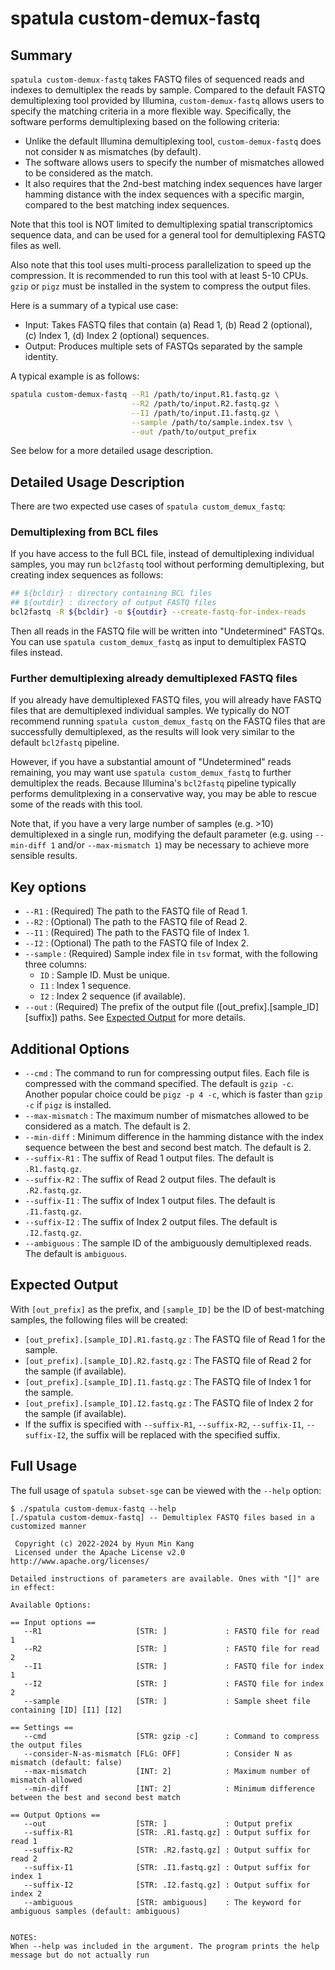 # spatula custom-demux-fastq

## Summary 

`spatula custom-demux-fastq` takes FASTQ files of sequenced reads and indexes to demultiplex the reads by sample. Compared to the default FASTQ demultiplexing tool provided by Illumina, `custom-demux-fastq` allows users to specify the matching criteria in a more flexible way. Specifically, the software performs demultiplexing based on the following criteria:

* Unlike the default Illumina demultiplexing tool, `custom-demux-fastq` does not consider `N` as mismatches (by default).
* The software allows users to specify the number of mismatches allowed to be considered as the match.
* It also requires that the 2nd-best matching index sequences have larger hamming distance with the index sequences with a specific margin, compared to the best matching index sequences.

Note that this tool is NOT limited to demultiplexing spatial transcriptomics sequence data, and can be used for a general tool for demultiplexing FASTQ files as well.

Also note that this tool uses multi-process parallelization to speed up the compression. It is recommended to run this tool with at least 5-10 CPUs. `gzip` or `pigz` must be installed in the system to compress the output files.

Here is a summary of a typical use case:

* Input: Takes FASTQ files that contain (a) Read 1, (b) Read 2 (optional), (c) Index 1, (d) Index 2 (optional) sequences.
* Output: Produces multiple sets of FASTQs separated by the sample identity.

A typical example is as follows:

```sh
spatula custom-demux-fastq --R1 /path/to/input.R1.fastq.gz \
                           --R2 /path/to/input.R2.fastq.gz \
                           --I1 /path/to/input.I1.fastq.gz \
                           --sample /path/to/sample.index.tsv \
                           --out /path/to/output_prefix
```

See below for a more detailed usage description.

## Detailed Usage Description

There are two expected use cases of `spatula custom_demux_fastq`:

### Demultiplexing from BCL files

If you have access to the full BCL file, instead of demultiplexing individual samples, you may run `bcl2fastq` tool without performing demultiplexing, but creating index sequences as follows: 

```bash
## ${bcldir} : directory containing BCL files
## ${outdir} : directory of output FASTQ files
bcl2fastq -R ${bcldir} -o ${outdir} --create-fastq-for-index-reads
```

Then all reads in the FASTQ file will be written into "Undetermined" FASTQs. You can use `spatula custom_demux_fastq` as input to demultiplex FASTQ files instead. 

### Further demultiplexing already demultiplexed FASTQ files

If you already have demultiplexed FASTQ files, you will already have FASTQ files that are demultiplexed individual samples. We typically do NOT recommend running `spatula custom_demux_fastq` on the FASTQ files that are successfully demultiplexed, as the results will look very similar to the default `bcl2fastq` pipeline. 

However, if you have a substantial amount of "Undetermined" reads remaining, you may want use `spatula custom_demux_fastq` to further demultiplex the reads. Because Illumina's `bcl2fastq` pipeline typically performs demulitplexing in a conservative way, you may be able to rescue some of the reads with this tool.

Note that, if you have a very large number of samples (e.g. >10) demultiplexed in a single run, modifying the default parameter (e.g. using `--min-diff 1` and/or `--max-mismatch 1`) may be necessary to achieve more sensible results.


## Key options
* `--R1` : (Required) The path to the FASTQ file of Read 1.
* `--R2` : (Optional) The path to the FASTQ file of Read 2.
* `--I1` : (Required) The path to the FASTQ file of Index 1.
* `--I2` : (Optional) The path to the FASTQ file of Index 2.
* `--sample` : (Required) Sample index file in `tsv` format, with the following three columns:
     - `ID` : Sample ID. Must be unique.
     - `I1` : Index 1 sequence.
     - `I2` : Index 2 sequence (if available). 
* `--out` : (Required) The prefix of the output file ([out_prefix].[sample_ID][suffix]) paths. See [Expected Output](#expected-output) for more details.

## Additional Options

* `--cmd` : The command to run for compressing output files. Each file is compressed with the command specified. The default is `gzip -c`. Another popular choice could be `pigz -p 4 -c`, which is faster than `gzip -c` if `pigz` is installed.
* `--max-mismatch` : The maximum number of mismatches allowed to be considered as a match. The default is 2.
* `--min-diff` : Minimum difference in the hamming distance with the index sequence between the best and second best match. The default is 2.
* `--suffix-R1` : The suffix of Read 1 output files. The default is `.R1.fastq.gz`.
* `--suffix-R2` : The suffix of Read 2 output files. The default is `.R2.fastq.gz`.
* `--suffix-I1` : The suffix of Index 1 output files. The default is `.I1.fastq.gz`.
* `--suffix-I2` : The suffix of Index 2 output files. The default is `.I2.fastq.gz`.
* `--ambiguous` : The sample ID of the ambiguously demultiplexed reads. The default is `ambiguous`.

## Expected Output

With `[out_prefix]` as the prefix, and `[sample_ID]` be the ID of best-matching samples, the following files will be created:

* `[out_prefix].[sample_ID].R1.fastq.gz` : The FASTQ file of Read 1 for the sample.
* `[out_prefix].[sample_ID].R2.fastq.gz` : The FASTQ file of Read 2 for the sample (if available).
* `[out_prefix].[sample_ID].I1.fastq.gz` : The FASTQ file of Index 1 for the sample.
* `[out_prefix].[sample_ID].I2.fastq.gz` : The FASTQ file of Index 2 for the sample (if available).
* If the suffix is specified with `--suffix-R1`, `--suffix-R2`, `--suffix-I1`, `--suffix-I2`, the suffix will be replaced with the specified suffix.

## Full Usage 

The full usage of `spatula subset-sge` can be viewed with the `--help` option:

```
$ ./spatula custom-demux-fastq --help
[./spatula custom-demux-fastq] -- Demultiplex FASTQ files based in a customized manner

 Copyright (c) 2022-2024 by Hyun Min Kang
 Licensed under the Apache License v2.0 http://www.apache.org/licenses/

Detailed instructions of parameters are available. Ones with "[]" are in effect:

Available Options:

== Input options ==
   --R1                     [STR: ]             : FASTQ file for read 1
   --R2                     [STR: ]             : FASTQ file for read 2
   --I1                     [STR: ]             : FASTQ file for index 1
   --I2                     [STR: ]             : FASTQ file for index 2
   --sample                 [STR: ]             : Sample sheet file containing [ID] [I1] [I2]

== Settings ==
   --cmd                    [STR: gzip -c]      : Command to compress the output files
   --consider-N-as-mismatch [FLG: OFF]          : Consider N as mismatch (default: false)
   --max-mismatch           [INT: 2]            : Maximum number of mismatch allowed
   --min-diff               [INT: 2]            : Minimum difference between the best and second best match

== Output Options ==
   --out                    [STR: ]             : Output prefix
   --suffix-R1              [STR: .R1.fastq.gz] : Output suffix for read 1
   --suffix-R2              [STR: .R2.fastq.gz] : Output suffix for read 2
   --suffix-I1              [STR: .I1.fastq.gz] : Output suffix for index 1
   --suffix-I2              [STR: .I2.fastq.gz] : Output suffix for index 2
   --ambiguous              [STR: ambiguous]    : The keyword for ambiguous samples (default: ambiguous)


NOTES:
When --help was included in the argument. The program prints the help message but do not actually run
```